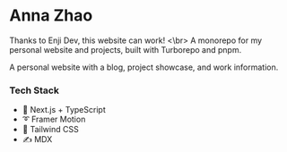 <div>
  <h1>
    Anna Zhao
  </h1>
</div>
    Thanks to Enji Dev, this website can work!
    <\br>
A monorepo for my personal website and projects, built with Turborepo and pnpm.

A personal website with a blog, project showcase, and work information.



### Tech Stack

- 🚀 Next.js + TypeScript
- ➰ Framer Motion
- 🍃 Tailwind CSS
- ✍ MDX
